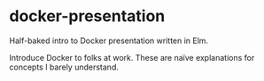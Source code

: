 # docker-presentation
Half-baked intro to Docker presentation written in Elm.

Introduce Docker to folks at work. These are naïve explanations for concepts I barely understand.
